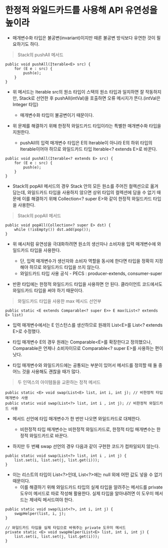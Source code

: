 # 한정적 와일드카드를 사용해 API 유연성을 높이라

* 매개변수화 타입은 불공변(invariant)이지만 때론 불공변 방식보다 유연한 것이 필요하기도 하다.

> Stack의 pushAll 메서드
```
public void pushAll(Iterable<E> src) {
    for (E e : src) {
        push(e);
    }
}
```

* 위 메서드는 Iterable src의 원소 타입이 스택의 원소 타입과 일치하면 잘 작동하지만, Stack<Number>로 선언한 후 pushAll(intVal)을 호출하면 오류 메시지가 뜬다.(intVal은 Integer 타입)
  * 매개변수화 타입이 불공변이기 때문이다.
  
* 위 문제를 해결하기 위해 한정적 와일드카드 타입이라는 특별한 매개변수화 타입을 지원한다.
  * pushAll의 입력 매개변수 타입은 E의 Iterable이 아니라 E의 하위 타입의 Iterable이어야 하므로 와일드카드 타입 Iterable\<? extends E>로 바꾼다.
  
```
public void pushAll(Iterable<? extends E> src) {
    for (E e : src) {
        push(e);
    }
}
```

* Stack의 popAll 메서드의 경우 Stack 안의 모든 원소를 주어진 컬렉션으로 옮겨 담는데, 와일드카드 타입을 사용하지 않으면 상위 타입의 컬렉션에 담을 수 없기 때문에 이를 해결하기 위해 Collection\<? super E>와 같이 한정적 와일드카드 타입을 사용한다.

> Stack의 popAll 메서드
```
public void popAll(Collection<? super E> dst) {
    while (!isEmpty()) dst.add(pop());
}
```

* 위 예시처럼 유연성을 극대화하려면 원소의 생산자나 소비자용 입력 매개변수에 와일드카드 타입을 사용한다.
  * 단, 입력 매개변수가 생산자와 소비자 역할을 동시에 한다면 타입을 정확히 지정해야 하므로 와일드카드 타입을 쓰지 않는다.
  * 와일드카드 타입 사용 공식 - PECS : producer-extends, consumer-super
  
* 반환 타입에는 한정적 와일드카드 타입을 사용하면 안 된다. 클라이언트 코드에서도 와일드카드 타입을 써야 하기 때문이다.

> 와일드카드 타입을 사용한 max 메시드 선언부
```
public static <E extends Comparable<? super E>> E max(List<? extends E> list)
```

* 입력 매개변수에서는 E 인스턴스를 생산하므로 원래의 List\<E>를 List\<? extends E>로 수정했다.
* 타입 매개변수 E의 경우 원래는 Comparable\<E>를 확장한다고 정의했으나, Comparable은 언제나 소비자이므로 Comparable\<? super E>를 사용하는 편이 낫다.

* 타입 매개변수와 와일드카드에는 공통되는 부분이 있어서 메서드를 정의할 때 둘 중 어느 것을 사용해도 괜찮을 때가 많다.

> 두 인덱스의 아이템들을 교환하는 정적 메서드
```
public static <E> void swap(List<E> list, int i, int j); // 비한정적 타입 매개변수 사용
public static void swap(List<?> list, int i , int j); // 비한정적 와일드카드 사용
```

* 메서드 선언에 타입 매개변수가 한 번만 나오면 와일드카드로 대체한다.
  * 비한정적 타입 매개변수는 비한정적 와일드카드로, 한정적 타입 매개변수는 한정적 와일드카드로 바꾼다.

* 하지만 두 번쨰 swap 선언의 경우 다음과 같이 구현한 코드가 컴파일되지 않는다.

```
public static void swap(List<?> list, int i , int j) {
    list.set(i, list.set(j, list.get(i)));
}
```

* 이는 리스트의 타입이 List\<?>인데, List\<?>에는 null 외에 어떤 값도 넣을 수 없기 때문이다.
  * 이를 해결하기 위해 와일드카드 타입의 실제 타입을 알려주는 메서드를 private 도우미 메서드로 따로 작성해 활용한다. 실제 타입을 알아내려면 이 도우미 메서드는 제네릭 메서드여야 한다.

```
public static void swap(List<?>, int i, int j) {
    swqpHelper(list, i, j);
}

// 와일드카드 타입을 실제 타입으로 바꿔주는 private 도우미 메서드
private static <E> void swapHelper(List<E> list, int i, int j) {
    list.set(i, list.set(j, list.get(i)));
}
```
